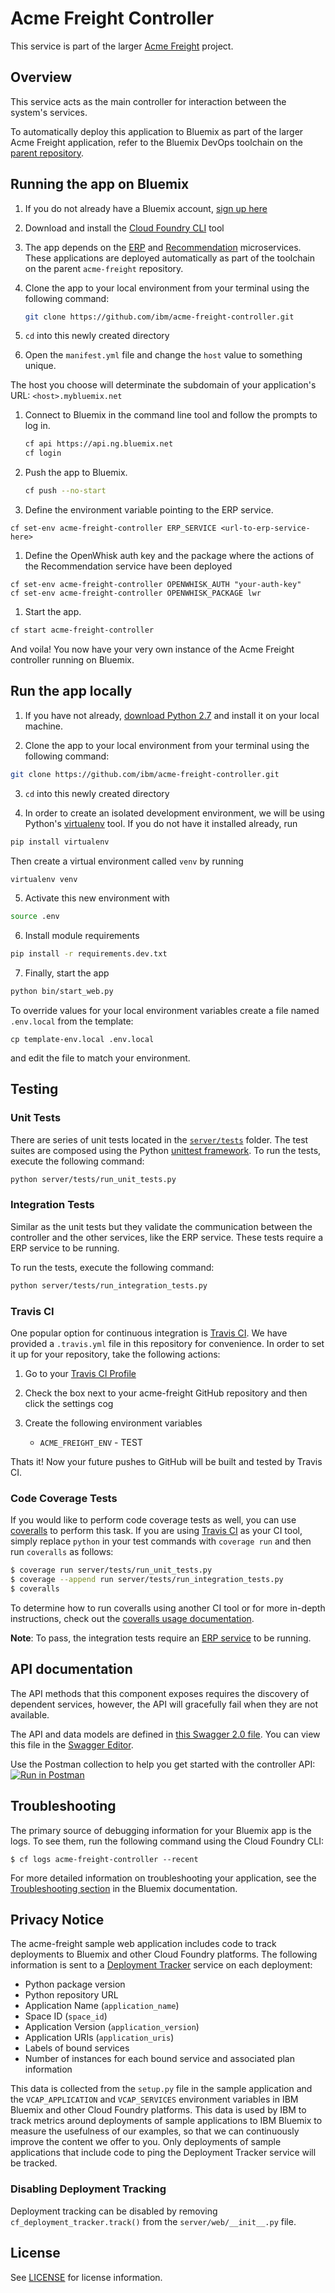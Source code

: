 # Acme Freight Controller

This service is part of the larger [Acme Freight](https://github.com/ibm/acme-freight) project.

## Overview

This service acts as the main controller for interaction between the system's services.

To automatically deploy this application to Bluemix as part of the larger Acme Freight application, refer to the Bluemix DevOps toolchain on the [parent repository](https://github.com/ibm/acme-freight).


## Running the app on Bluemix

1. If you do not already have a Bluemix account, [sign up here][bluemix_signup_url]

1. Download and install the [Cloud Foundry CLI][cloud_foundry_url] tool

1. The app depends on the [ERP](https://github.com/ibm/acme-freight-erp) and [Recommendation](https://github.com/ibm/acme-freight-recommendation) microservices. These applications are deployed automatically as part of the toolchain on the parent `acme-freight` repository.

1. Clone the app to your local environment from your terminal using the following command:

	```bash
	git clone https://github.com/ibm/acme-freight-controller.git
	```

1. `cd` into this newly created directory

1. Open the `manifest.yml` file and change the `host` value to something unique.

  The host you choose will determinate the subdomain of your application's URL:  `<host>.mybluemix.net`

1. Connect to Bluemix in the command line tool and follow the prompts to log in.

	```bash
	cf api https://api.ng.bluemix.net
	cf login
	```
1. Push the app to Bluemix.

	```bash
	cf push --no-start
	```

1. Define the environment variable pointing to the ERP service.

  ```
  cf set-env acme-freight-controller ERP_SERVICE <url-to-erp-service-here>
  ```

1. Define the OpenWhisk auth key and the package where the actions of the Recommendation service have been deployed

  ```
  cf set-env acme-freight-controller OPENWHISK_AUTH "your-auth-key"
  cf set-env acme-freight-controller OPENWHISK_PACKAGE lwr
  ```

1. Start the app.

  ```bash
  cf start acme-freight-controller
  ```

And voila! You now have your very own instance of the Acme Freight controller running on Bluemix.

## Run the app locally

1. If you have not already, [download Python 2.7][download_python_url] and install it on your local machine.

2. Clone the app to your local environment from your terminal using the following command:

  ```bash
  git clone https://github.com/ibm/acme-freight-controller.git
  ```

3. `cd` into this newly created directory

4. In order to create an isolated development environment, we will be using Python's [virtualenv][virtualenv_url] tool. If you do not have it installed already, run

  ```bash
  pip install virtualenv
  ```

  Then create a virtual environment called `venv` by running

  ```bash
  virtualenv venv
  ```

5. Activate this new environment with

  ```bash
  source .env
  ```

6. Install module requirements

  ```bash
  pip install -r requirements.dev.txt
  ```

7. Finally, start the app

  ```bash
  python bin/start_web.py
  ```

To override values for your local environment variables create a file named `.env.local` from the template:

  ```
  cp template-env.local .env.local
  ```

and edit the file to match your environment.

## Testing

### Unit Tests
There are series of unit tests located in the [`server/tests`](server/tests) folder. The test suites are composed using the Python [unittest framework][unittest_docs_url]. To run the tests, execute the following command:

  ```bash
  python server/tests/run_unit_tests.py
  ```

### Integration Tests
Similar as the unit tests but they validate the communication between the controller
and the other services, like the ERP service. These tests require a ERP service to be running.

To run the tests, execute the following command:

 ```bash
 python server/tests/run_integration_tests.py
 ```

### Travis CI
One popular option for continuous integration is [Travis CI][travis_url]. We have provided a `.travis.yml` file in this repository for convenience. In order to set it up for your repository, take the following actions:

1. Go to your [Travis CI Profile][travis_profile_url]

2. Check the box next to your acme-freight GitHub repository and then click the settings cog

3. Create the following environment variables
	- `ACME_FREIGHT_ENV` - TEST

Thats it! Now your future pushes to GitHub will be built and tested by Travis CI.

### Code Coverage Tests
If you would like to perform code coverage tests as well, you can use [coveralls][coveralls_url] to perform this task. If you are using [Travis CI][travis_url] as your CI tool, simply replace `python` in your test commands with `coverage run` and then run `coveralls` as follows:

  ```bash
  $ coverage run server/tests/run_unit_tests.py
  $ coverage --append run server/tests/run_integration_tests.py
  $ coveralls
  ```

To determine how to run coveralls using another CI tool or for more in-depth instructions, check out the [coveralls usage documentation][coveralls_usage_url].

**Note**: To pass, the integration tests require an [ERP service][erp_github_url] to be running.


## API documentation
The API methods that this component exposes requires the discovery of dependent services, however, the API will gracefully fail when they are not available.

The API and data models are defined in [this Swagger 2.0 file](swagger.yaml). You can view this file in the [Swagger Editor](http://editor.swagger.io/#/?import=https://raw.githubusercontent.com/strongloop/acme-freight-controller/master/swagger.yaml).

Use the Postman collection to help you get started with the controller API:
[![Run in Postman](https://run.pstmn.io/button.svg)](https://app.getpostman.com/run-collection/b39a8c0ce27371fbd972#?env%5BLW_Prod%5D=W3sia2V5IjoiZXJwX2hvc3QiLCJ2YWx1ZSI6Imh0dHA6Ly9sb2dpc3RpY3Mtd2l6YXJkLWVycC5teWJsdWVtaXgubmV0LyIsInR5cGUiOiJ0ZXh0IiwiZW5hYmxlZCI6dHJ1ZSwiaG92ZXJlZCI6ZmFsc2V9LHsia2V5IjoiY29udHJvbGxlcl9ob3N0IiwidmFsdWUiOiJodHRwczovL2xvZ2lzdGljcy13aXphcmQubXlibHVlbWl4Lm5ldCIsInR5cGUiOiJ0ZXh0IiwiZW5hYmxlZCI6dHJ1ZSwiaG92ZXJlZCI6ZmFsc2V9XQ==)

## Troubleshooting

The primary source of debugging information for your Bluemix app is the logs. To see them, run the following command using the Cloud Foundry CLI:

  ```
  $ cf logs acme-freight-controller --recent
  ```
For more detailed information on troubleshooting your application, see the [Troubleshooting section](https://www.ng.bluemix.net/docs/troubleshoot/tr.html) in the Bluemix documentation.

## Privacy Notice

The acme-freight sample web application includes code to track deployments to Bluemix and other Cloud Foundry platforms. The following information is sent to a [Deployment Tracker](https://github.com/ibm/cf-deployment-tracker-service) service on each deployment:

* Python package version
* Python repository URL
* Application Name (`application_name`)
* Space ID (`space_id`)
* Application Version (`application_version`)
* Application URIs (`application_uris`)
* Labels of bound services
* Number of instances for each bound service and associated plan information

This data is collected from the `setup.py` file in the sample application and the `VCAP_APPLICATION` and `VCAP_SERVICES` environment variables in IBM Bluemix and other Cloud Foundry platforms. This data is used by IBM to track metrics around deployments of sample applications to IBM Bluemix to measure the usefulness of our examples, so that we can continuously improve the content we offer to you. Only deployments of sample applications that include code to ping the Deployment Tracker service will be tracked.

### Disabling Deployment Tracking

Deployment tracking can be disabled by removing `cf_deployment_tracker.track()` from the `server/web/__init__.py` file.

## License

See [LICENSE](LICENSE) for license information.

<!--Links-->
[erp_github_url]: https://github.com/ibm/acme-freight-erp
[recommendation_github_url]: https://github.com/ibm/acme-freight-recommendation
[toolchain_github_url]: https://github.com/ibm/acme-freight-toolchain
[bluemix_signup_url]: http://ibm.biz/logistics-wizard-signup
[cloud_foundry_url]: https://github.com/cloudfoundry/cli
[download_python_url]: https://www.python.org/downloads/
[virtualenv_url]: http://docs.python-guide.org/en/latest/dev/virtualenvs/
[unittest_docs_url]: https://docs.python.org/3/library/unittest.html
[travis_url]: https://travis-ci.org/
[travis_profile_url]: https://travis-ci.org/profile/
[coveralls_url]: https://coveralls.io/
[coveralls_usage_url]: https://pypi.python.org/pypi/coveralls#usage-travis-ci
